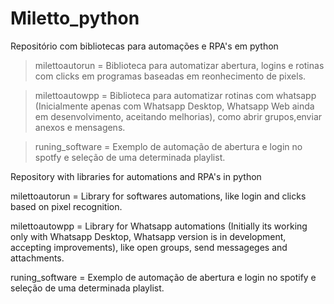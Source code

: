 # Miletto_python
Repositório com bibliotecas para automações e RPA's em python

>milettoautorun = Biblioteca para automatizar abertura, logins e rotinas com clicks em programas baseadas em reonhecimento de pixels.

>milettoautowpp = Biblioteca para automatizar rotinas com whatsapp (Inicialmente apenas com Whatsapp Desktop, Whatsapp Web ainda em desenvolvimento, aceitando melhorias), como abrir grupos,enviar anexos e mensagens.

>runing_software = Exemplo de automação de abertura e login no spotfy e seleção de uma determinada playlist.


Repository with libraries for automations and RPA's in python

milettoautorun = Library for softwares automations, like login and clicks based on pixel recognition.

milettoautowpp = Library for Whatsapp automations (Initially its working only with Whatsapp Desktop, Whatsapp version is in development, accepting improvements), like open groups, send messageges and attachments.

runing_software = Exemplo de automação de abertura e login no spotify e seleção de uma determinada playlist.
